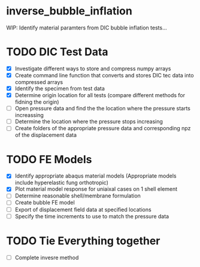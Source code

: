 # inverse_bubble_inflation
WIP: Identify material paramters from DIC bubble inflation tests...

# TODO DIC Test Data
- [x] Investigate different ways to store and compress numpy arrays
- [x] Create command line function that converts and stores DIC tec data into compressed arrays
- [x] Identify the specimen from test data 
- [x] Determine origin location for all tests (compare different methods for fidning the origin)
- [ ] Open pressure data and find the the location where the pressure starts increassing
- [ ] Determine the location where the pressure stops increasing
- [ ] Create folders of the appropriate pressure data and corresponding npz of the displacement data

# TODO FE Models
- [x] Identify appropriate abaqus material models (Appropriate models include hyperelastic fung orthotropic)
- [x] Plot material model response for uniaixal cases on 1 shell element
- [ ] Determine reasonable shell/membrane formulation
- [ ] Create bubble FE model
- [ ] Export of displacement field data at specified locations
- [ ] Specify the time increments to use to match the pressure data

# TODO Tie Everything together
- [ ] Complete invesre method 
